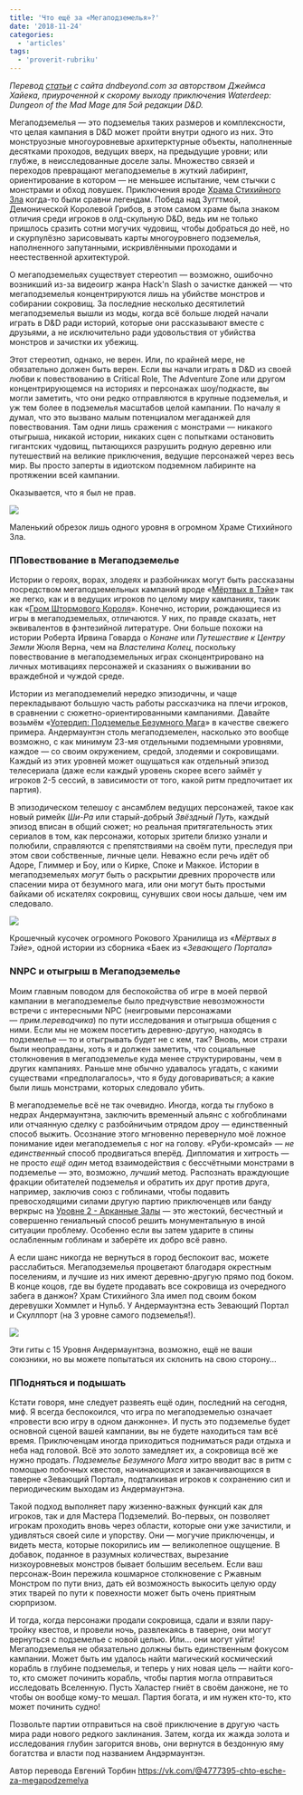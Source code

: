 ```yaml
---
title: 'Что ещё за «Мегаподземелья»?'
date: '2018-11-24'
categories:
  - 'articles'
tags:
  - 'proverit-rubriku'
---
```


_Перевод [статьи](https://vk.com/away.php?to=https%3A%2F%2Fwww.dndbeyond.com%2Fposts%2F374-what-the-heck-is-a-megadungeon&cc_key=) с сайта dndbeyond.com за авторством Джеймса Хайека, приуроченной к скорому выходу приключения Waterdeep: Dungeon of the Mad Mage для 5ой редакции D&D._

Мегаподземелья — это подземелья таких размеров и комплексности, что целая кампания в D&D может пройти внутри одного из них. Это монструозные многоуровневые архитерктурные объекты, наполненные десятками проходов, ведущих вверх, на предыдущие уровни; или глубже, в неисследованные доселе залы. Множество связей и переходов превращают мегаподземелье в жуткий лабиринт, ориентирование в котором — не меньшее испытание, чем стычки с монстрами и обход ловушек. Приключения вроде [Храма Стихийного Зла](https://vk.com/away.php?to=https%3A%2F%2Fwww.dmsguild.com%2Fproduct%2F17068%2FT14-Temple-of-Elemental-Evil-1e%3Fit%3D1&cc_key=) когда-то были сравни легендам. Победа над Зуггтмой, Демонической Королевой Грибов, в этом самом храме была знаком отличия среди игроков в олд-скульную D&D, ведь им не только пришлось сразить сотни могучих чудовищ, чтобы добраться до неё, но и скурпулёзно зарисовывать карты многоуровнего подземелья, наполненного запутанными, искривлёнными проходами и неестественной архитектурой.

О мегаподземельях существует стереотип — возможно, ошибочно возникший из-за видеоигр жанра Hack'n Slash о зачистке данжей — что мегаподземелья концентрируются лишь на убийстве монстров и собирании сокровищ. За последние несколько десятилетий мегаподземелья вышли из моды, когда всё больше людей начали играть в D&D ради историй, которые они рассказывают вместе с друзьями, а не исключительно ради удовольствия от убийства монстров и зачистки их убежищ.

Этот стереотип, однако, не верен. Или, по крайней мере, не обязательно должен быть верен. Если вы начали играть в D&D из своей любви к повествованию в Critical Role, The Adventure Zone или другом концентрирующемся на историях и персонажах шоу/подкасте, вы могли заметить, что они редко отправляются в крупные подземелья, и уж тем более в подземелья масштабов целой кампании. По началу я думал, что это вызвано малым потенциалом мегаданжей для повествования. Там одни лишь сражения с монстрами — никакого отыгрыша, никакой истории, никаких сцен с попытками остановить гигантских чудовищ, пытающихся разрушить родную деревню или путешествий на великие приключения, ведущие персонажей через весь мир. Вы просто заперты в идиотском подземном лабиринте на протяжении всей кампании.

Оказывается, что я был не прав.

![](https://pp.userapi.com/c851328/v851328851/482cc/XG9PQLD5Y98.jpg)

Маленький обрезок лишь одного уровня в огромном Храме Стихийного Зла.

### ППовествование в Мегаподземелье

Истории о героях, ворах, злодеях и разбойниках могут быть рассказаны посредством мегаподземельных кампаний вроде «[Мёртвых в Тэйе](https://vk.com/away.php?to=https%3A%2F%2Fwww.dndbeyond.com%2Fcompendium%2Fadventures%2Ftftyp%2Fa5%2Fdead-in-thay&cc_key=)» так же легко, как и в ведущих игроков по целому миру кампаниях, такик как «[Гром Штормового Короля](https://vk.com/away.php?to=https%3A%2F%2Fwww.dndbeyond.com%2Fcompendium%2Fadventures%2Fskt&cc_key=)». Конечно, истории, рождающиеся из игры в мегаподземельях, отличаются. У них, по правде сказать, нет эквивалентов в фэнтезийной литературе. Они больше похожи на истории Роберта Ирвина Говарда о *Конане* или *Путешествие к Центру Земли* Жюля Верна, чем на *Властелина Колец*, поскольку повествование в мегаподземельных играх сконцентрировано на личных мотивациях персонажей и сказаниях о выживании во враждебной и чуждой среде.

Истории из мегаподземелий нередко эпизодичны, и чаще перекладывают большую часть работы рассказчика на плечи игроков, в сравнении с сюжетно-ориентированными кампаниями. Давайте возьмём «[Уотердип: Подземелье Безумного Мага](https://vk.com/away.php?to=https://www.dndbeyond.com/compendium/adventures/wdotmm/crystal-labyrinth&utf=1)» в качестве свежего примера. Андермаунтэн столь мегаподземелен, насколько это вообще возможно, с как минимум 23-мя отдельными подземными уровнями, каждое — со своим окружением, средой, злодеями и сокровищами. Каждый из этих уровней может ощущаться как отдельный эпизод телесериала (даже если каждый уровень скорее всего займёт у игроков 2-5 сессий, в зависимости от того, какой ритм предпочитает их партия).

В эпизодическом телешоу с ансамблем ведущих персонажей, такое как новый римейк *Ши-Ра* или старый-добрый *Звёздный Путь*, каждый эпизод вписан в общий сюжет; но реальная притягательность этих сериалов в том, как персонажи, которых зрители близко узнали и полюбили, справляются с препятствиями на своём пути, преследуя при этом свои собственные, личные цели. Неважно если речь идёт об Адоре, Глиммер и Боу, или о Кирке, Споке и Маккое. Истории в мегаподземельях *могут* быть о раскрытии древних пророчеств или спасении мира от безумного мага, или они могут быть простыми байками об искателях сокровищ, сунувших свои носы дальше, чем им следовало.

![](https://pp.userapi.com/c846322/v846322831/12fe74/gIKnHUy9KqQ.jpg)

Крошечный кусочек огромного Рокового Хранилища из «_Мёртвых в Тэйе_», одной истории из сборника «Баек из «_Зевающего Портала_»

### NNPC и отыгрыш в Мегаподземелье

Моим главным поводом для беспокойства об игре в моей первой кампании в мегаподземелье было предчувствие невозможности встречи с интересными NPC (неигровыми персонажами — *прим.переводчика*) по пути исследования и отыгрыша общения с ними. Если мы не можем посетить деревню-другую, находясь в подземелье — то и отыгрывать будет не с кем, так? Вновь, мои страхи были неоправданы, хоть я и должен заметить, что социальные столкновения в мегаподземелье куда менее структурированы, чем в других кампаниях. Раньше мне обычно удавалось угадать, с какими существами «предполагалось», что я буду договариваться; а какие были лишь монстрами, которых следовало убить.

В мегаподземелье всё не так очевидно. Иногда, когда ты глубоко в недрах Андермаунтэна, заключить временный альянс с хобгоблинами или отчаянную сделку с разбойничьим отрядом дроу — единственный способ выжить. Осознание этого мгновенно перевернуло моё ложное понимание идеи мегаподземелья с ног на голову. «Руби-кромсай» — *не единственный* способ продвигаться вперёд. Дипломатия и хитрость — не просто *ещё один* метод взаимодействия с бессчётными монстрами в подземелье — это, возможно, *лучший* метод. Распознать враждующие фракции обитателей подземелья и обратить их друг против друга, например, заключив союз с гоблинами, чтобы подавить превосходящими силами другую партию приключенцев или банду веркрыс на [Уровне 2 - Арканные Залы](https://vk.com/away.php?to=https%3A%2F%2Fwww.dndbeyond.com%2Fcompendium%2Fadventures%2Fwdotmm%2Farcane-chambers&cc_key=) — это жестокий, бесчестный и совершенно гениальный способ решить монументальную в иной ситуации проблему. Особенно если вы затем ударите в спины ослабленным гоблинам и заберёте их добро всё равно.

А если шанс никогда не вернуться в город беспокоит вас, можете расслабиться. Мегаподземелья процветают благодаря окрестным поселениям, и лучшие из них имеют деревню-другую прямо под боком. В конце коцов, где вы будете продавать все сокровища из очередного забега в данжон? Храм Стихийного Зла имел под своим боком деревушки Хоммлет и Нульб. У Андермаунтэна есть Зевающий Портал и Скуллпорт (на 3 уровне самого подземелья!).

![](https://pp.userapi.com/c846322/v846322831/12fe86/HSTak5KmvUg.jpg)

Эти гиты с 15 Уровня Андермаунтэна, возможно, ещё не ваши союзники, но вы можете попытаться их склонить на свою сторону…

### ППодняться и подышать

Кстати говоря, мне следует развеять ещё один, последний на сегодня, миф. Я всегда беспокоился, что игра по мегаподземелью означает «провести всю игру в одном данжонне». И пусть это подземелье будет основной сценой вашей кампании, вы не будете находиться там всё время. Приключенцам иногда приходиться подниматься ради отдыха и неба над головой. Всё это золото замедляет их, а сокровища всё же нужно продать. *Подземелье Безумного Мага* хитро вводит вас в ритм с помощью побочных квестов, начинающихся и заканчивающихся в таверне «Зевающий Портал», подталкивая игроков к сохранению сил и периодическим выходам из Андермаунтэна.

Такой подход выполняет пару жизенно-важных функций как для игроков, так и для Мастера Подземелий. Во-первых, он позволяет игрокам проходить вновь через области, которые они уже зачистили, и удивляться своей силе и упорству. Они — могучие приключенцы, и видеть места, которые покорились им — великолепное ощущение. В добавок, поданное в разумных количествах, вырезание низкоуровневых монстров бывает большим весельем. Если ваш персонаж-Воин пережила кошмарное столкновение с Ржавным Монстром по пути вниз, дать ей возможность выкосить целую орду этих тварей по пути к повехности может быть очень приятным сюрпризом.

И тогда, когда персонажи продали сокровища, сдали и взяли пару-тройку квестов, и провели ночь, развлекаясь в таверне, они могут вернуться с подземелье с новой целью. Или… они могут уйти! Мегаподземелья не обязательно должны быть единственным фокусом кампании. Может быть им удалось найти магический космический корабль в глубине подземелья, и теперь у них новая цель — найти кого-то, кто сможет починить корабль, чтобы партия могла отправиться исследовать Вселенную. Пусть Халастер гниёт в своём данжоне, не то чтобы он вообще кому-то мешал. Партия богата, и им нужен кто-то, кто может починить судно!

Позвольте партии отправиться на своё приключение в другую часть мира ради нового редкого заклинания. Затем, когда их жажда золота и исследования глубин загорится вновь, они вернутся в бездонную яму богатства и власти под названием Андэрмаунтэн.

Автор перевода Евгений Торбин https://vk.com/@4777395-chto-esche-za-megapodzemelya
